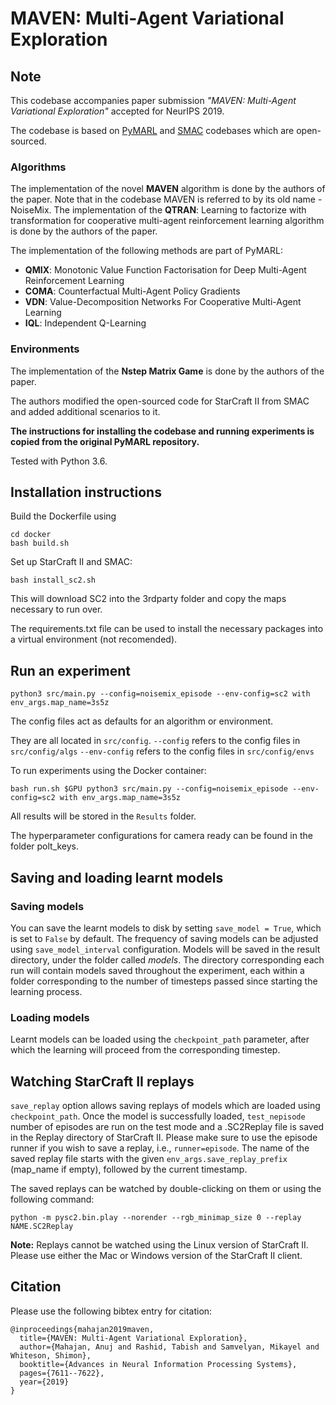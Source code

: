 # MAVEN: Multi-Agent Variational Exploration

## Note

This codebase accompanies paper submission *"MAVEN: Multi-Agent Variational Exploration"*  accepted for NeurIPS 2019.

The codebase is based on [PyMARL](https://github.com/oxwhirl/pymarl) and [SMAC](https://github.com/oxwhirl/smac) codebases which are open-sourced.

### Algorithms

The implementation of the novel **MAVEN** algorithm is done by the authors of the paper. Note that in the codebase MAVEN is referred to by its old name - NoiseMix. The implementation of the **QTRAN**: Learning to factorize with transformation for cooperative multi-agent reinforcement learning algorithm is done by the authors of the paper.

The implementation of the following methods are part of PyMARL:
- **QMIX**: Monotonic Value Function Factorisation for Deep Multi-Agent Reinforcement Learning
- **COMA**: Counterfactual Multi-Agent Policy Gradients
- **VDN**: Value-Decomposition Networks For Cooperative Multi-Agent Learning
- **IQL**: Independent Q-Learning

### Environments

The implementation of the **Nstep Matrix Game** is done by the authors of the paper.

The authors modified the open-sourced code for StarCraft II from SMAC and added additional scenarios to it.

**The instructions for installing the codebase and running experiments is copied from the original PyMARL repository.**

Tested with Python 3.6.

## Installation instructions

Build the Dockerfile using
```shell
cd docker
bash build.sh
```

Set up StarCraft II and SMAC:
```shell
bash install_sc2.sh
```

This will download SC2 into the 3rdparty folder and copy the maps necessary to run over.

The requirements.txt file can be used to install the necessary packages into a virtual environment (not recomended).

## Run an experiment

```shell
python3 src/main.py --config=noisemix_episode --env-config=sc2 with env_args.map_name=3s5z
```

The config files act as defaults for an algorithm or environment.

They are all located in `src/config`.
`--config` refers to the config files in `src/config/algs`
`--env-config` refers to the config files in `src/config/envs`

To run experiments using the Docker container:
```shell
bash run.sh $GPU python3 src/main.py --config=noisemix_episode --env-config=sc2 with env_args.map_name=3s5z
```

All results will be stored in the `Results` folder.

The hyperparameter configurations for camera ready can be found in the folder polt_keys. 

## Saving and loading learnt models

### Saving models

You can save the learnt models to disk by setting `save_model = True`, which is set to `False` by default. The frequency of saving models can be adjusted using `save_model_interval` configuration. Models will be saved in the result directory, under the folder called *models*. The directory corresponding each run will contain models saved throughout the experiment, each within a folder corresponding to the number of timesteps passed since starting the learning process.

### Loading models

Learnt models can be loaded using the `checkpoint_path` parameter, after which the learning will proceed from the corresponding timestep.

## Watching StarCraft II replays

`save_replay` option allows saving replays of models which are loaded using `checkpoint_path`. Once the model is successfully loaded, `test_nepisode` number of episodes are run on the test mode and a .SC2Replay file is saved in the Replay directory of StarCraft II. Please make sure to use the episode runner if you wish to save a replay, i.e., `runner=episode`. The name of the saved replay file starts with the given `env_args.save_replay_prefix` (map_name if empty), followed by the current timestamp.

The saved replays can be watched by double-clicking on them or using the following command:

```shell
python -m pysc2.bin.play --norender --rgb_minimap_size 0 --replay NAME.SC2Replay
```

**Note:** Replays cannot be watched using the Linux version of StarCraft II. Please use either the Mac or Windows version of the StarCraft II client.

## Citation

Please use the following bibtex entry for citation:
```
@inproceedings{mahajan2019maven,
  title={MAVEN: Multi-Agent Variational Exploration},
  author={Mahajan, Anuj and Rashid, Tabish and Samvelyan, Mikayel and Whiteson, Shimon},
  booktitle={Advances in Neural Information Processing Systems},
  pages={7611--7622},
  year={2019}
}
```
